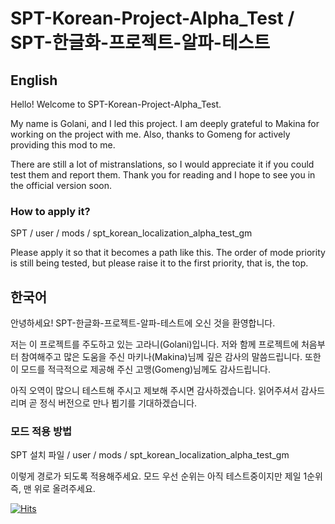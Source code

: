 # SPT-Korean-Project-Alpha_Test / SPT-한글화-프로젝트-알파-테스트

## English
Hello! Welcome to SPT-Korean-Project-Alpha_Test.

My name is Golani, and I led this project.
I am deeply grateful to Makina for working on the project with me.
Also, thanks to Gomeng for actively providing this mod to me.

There are still a lot of mistranslations, so I would appreciate it if you could test them and report them.
Thank you for reading and I hope to see you in the official version soon.

### How to apply it?

SPT / user / mods / spt_korean_localization_alpha_test_gm

Please apply it so that it becomes a path like this.
The order of mode priority is still being tested, but please raise it to the first priority, that is, the top.

## 한국어
안녕하세요! SPT-한글화-프로젝트-알파-테스트에 오신 것을 환영합니다.

저는 이 프로젝트를 주도하고 있는 고라니(Golani)입니다.
저와 함께 프로젝트에 처음부터 참여해주고 많은 도움을 주신 마키나(Makina)님께 깊은 감사의 말씀드립니다.
또한 이 모드를 적극적으로 제공해 주신 고맹(Gomeng)님께도 감사드립니다.

아직 오역이 많으니 테스트해 주시고 제보해 주시면 감사하겠습니다.
읽어주셔서 감사드리며 곧 정식 버전으로 만나 뵙기를 기대하겠습니다.

### 모드 적용 방법

SPT 설치 파일 / user / mods / spt_korean_localization_alpha_test_gm

이렇게 경로가 되도록 적용해주세요.
모드 우선 순위는 아직 테스트중이지만 제일 1순위 즉, 맨 위로 올려주세요.

[![Hits](https://hits.seeyoufarm.com/api/count/incr/badge.svg?url=https%3A%2F%2Fgithub.com%2FGoLani11%2FSPT-Korean-Project-Alpha_Test&count_bg=%2346D3CF&title_bg=%23555555&icon=&icon_color=%23E7E7E7&title=%EB%B0%A9%EB%AC%B8%EC%9E%90+%EC%88%98&edge_flat=false)](https://hits.seeyoufarm.com)